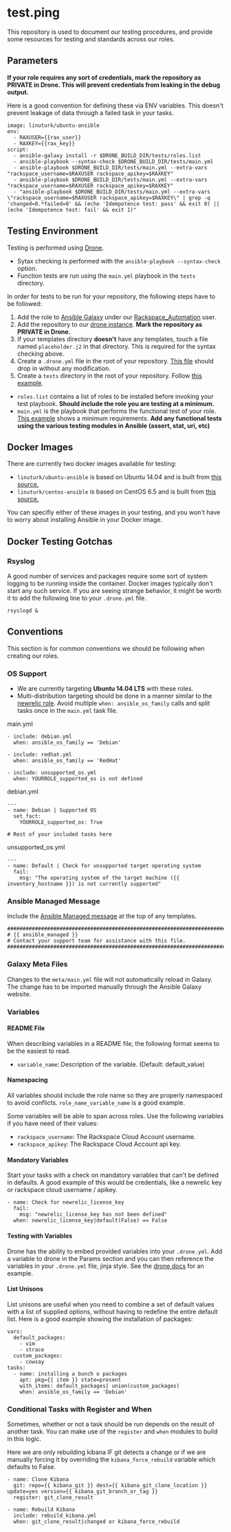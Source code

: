 test.ping
=========

This repository is used to document our testing procedures, and provide some resources for testing and standards across our roles.

## Parameters

**If your role requires any sort of credentials, mark the repository as PRIVATE in Drone. This will prevent credentials from leaking in the debug output.**

Here is a good convention for defining these via ENV variables. This doesn't prevent leakage of data through a failed task in your tasks.

```
image: linuturk/ubuntu-ansible
env:
  - RAXUSER={{rax_user}}
  - RAXKEY={{rax_key}}
script:
  - ansible-galaxy install -r $DRONE_BUILD_DIR/tests/roles.list
  - ansible-playbook --syntax-check $DRONE_BUILD_DIR/tests/main.yml
  - ansible-playbook $DRONE_BUILD_DIR/tests/main.yml --extra-vars "rackspace_username=$RAXUSER rackspace_apikey=$RAXKEY"
  - ansible-playbook $DRONE_BUILD_DIR/tests/main.yml --extra-vars "rackspace_username=$RAXUSER rackspace_apikey=$RAXKEY"
  - "ansible-playbook $DRONE_BUILD_DIR/tests/main.yml --extra-vars \"rackspace_username=$RAXUSER rackspace_apikey=$RAXKEY\" | grep -q 'changed=0.*failed=0' && (echo 'Idempotence test: pass' && exit 0) || (echo 'Idempotence test: fail' && exit 1)"
```

## Testing Environment

Testing is performed using [Drone](https://github.com/drone/drone).

* Sytax checking is performed with the `ansible-playbook --syntax-check` option.
* Function tests are run using the `main.yml` playbook in the `tests` directory.

In order for tests to be run for your repository, the following steps have to be followed:

1. Add the role to [Ansible Galaxy](https://galaxy.ansible.com/) under our [Rackspace_Automation](https://galaxy.ansible.com/list#/users/2126) user.
1. Add the repository to our [drone instance](https://drone-opsdev.rax.io/dashboard/team/opsdev-ansible). **Mark the repository as PRIVATE in Drone.**
1. If your templates directory **doesn't** have any templates, touch a file named `placeholder.j2` in that directory. This is required for the syntax checking above.
1. Create a `.drone.yml` file in the root of your repository. [This file](https://github.com/rack-roles/test.ping/blob/master/.drone.yml.example) should drop in without any modification.
1. Create a `tests` directory in the root of your repository. Follow [this example](https://github.com/rack-roles/test.ping/tree/master/tests).
* `roles.list` contains a list of roles to be installed before invoking your test playbook. **Should include the role you are testing at a minimum.**
* `main.yml` is the playbook that performs the functional test of your role. [This example](https://github.com/rack-roles/test.ping/blob/master/tests/main.yml) shows a minimum requirements. **Add any functional tests using the various testing modules in Ansible (assert, stat, uri, etc)**

## Docker Images

There are currently two docker images available for testing:

* `linuturk/ubuntu-ansible` is based on Ubuntu 14.04 and is built from [this source.](https://github.com/Linuturk/ubuntu-ansible)
* `linuturk/centos-ansible` is based on CentOS 6.5 and is built from [this source.](https://github.com/Linuturk/centos-ansible)

You can specifiy either of these images in your testing, and you won't have to worry about installing Ansible in your Docker image.

## Docker Testing Gotchas

### Rsyslog

A good number of services and packages require some sort of system logging to be running inside the container. Docker images typically don't start any such service. If you are seeing strange behavior, it might be worth it to add the following line to your `.drone.yml` file.

```
rsyslogd &
```

## Conventions

This section is for common conventions we should be following when creating our roles.

### OS Support

* We are currently targeting **Ubuntu 14.04 LTS** with these roles.
* Multi-distribution targeting should be done in a manner similar to the [newrelic role](https://github.com/rack-roles/newrelic/tree/master/tasks). Avoid multiple `when: ansible_os_family` calls and split tasks once in the `main.yml` task file. 

main.yml
```
- include: debian.yml
  when: ansible_os_family == 'Debian'
  
- include: redhat.yml
  when: ansible_os_family == 'RedHat'
  
- include: unsupported_os.yml
  when: YOURROLE_supported_os is not defined
```

debian.yml
```
---
- name: Debian | Supported OS
  set_fact:
    YOURROLE_supported_os: True
    
# Rest of your included tasks here
```

unsupported_os.yml
```
---
- name: Default | Check for unsupported target operating system
  fail:
    msg: "The operating system of the target machine ({{ inventory_hostname }}) is not currently supported"

```

### Ansible Managed Message

Include the [Ansible Managed message](https://github.com/rack-roles/test.ping/blob/master/managed.j2) at the top of any templates.

```
################################################################################
# {{ ansible_managed }}
# Contact your support team for assistance with this file.
################################################################################
```

### Galaxy Meta Files

Changes to the `meta/main.yml` file will not automatically reload in Galaxy. The change has to be imported manually through the Ansible Galaxy website.

### Variables

#### README File

When describing variables in a README file, the following format seems to be the easiest to read.

* `variable_name`: Description of the variable. (Default: default_value)

#### Namespacing

All variables should include the role name so they are properly namespaced to avoid conflicts. `role_name_variable_name` is a good example.

Some variables will be able to span across roles. Use the following variables if you have need of their values:

* `rackspace_username`: The Rackspace Cloud Account username.
* `rackspace_apikey`: The Rackspace Cloud Account api key.

#### Mandatory Variables

Start your tasks with a check on mandatory variables that can't be defined in defaults. A good example of this would be credentials, like a newrelic key or rackspace cloud username / apikey.

```
- name: Check for newrelic_license_key
  fail:
    msg: "newrelic_license_key has not been defined"
  when: newrelic_license_key|default(False) == False
```

#### Testing with Variables

Drone has the ability to embed provided variables into your `.drone.yml`. Add a variable to drone in the Params section and you can then reference the variables in your `.drone.yml` file, jinja style. See the [drone docs](https://github.com/drone/drone#params-injection) for an example.

#### List Unisons

List unisons are useful when you need to combine a set of default values with a list of supplied options, without having to redefine the entire default list. Here is a good example showing the installation of packages:

```
vars:
  default_packages:
    - vim
    - strace
  custom_packages:
    - cowsay
tasks:
  - name: installing a bunch o packages
    apt: pkg={{ item }} state=present
    with_items: default_packages| union(custom_packages)
    when: ansible_os_family == 'Debian'
```

### Conditional Tasks with Register and When

Sometimes, whether or not a task should be run depends on the result of another task. You can make use of the `register` and `when` modules to build in this logic.

Here we are only rebuilding kibana IF git detects a change or if we are manually forcing it by overriding the `kibana_force_rebuild` variable which defaults to False.

```
- name: Clone Kibana
  git: repo={{ kibana_git }} dest={{ kibana_git_clone_location }} update=yes version={{ kibana_git_branch_or_tag }}
  register: git_clone_result

- name: Rebuild Kibana
  include: rebuild_kibana.yml
  when: git_clone_result|changed or kibana_force_rebuild
```
